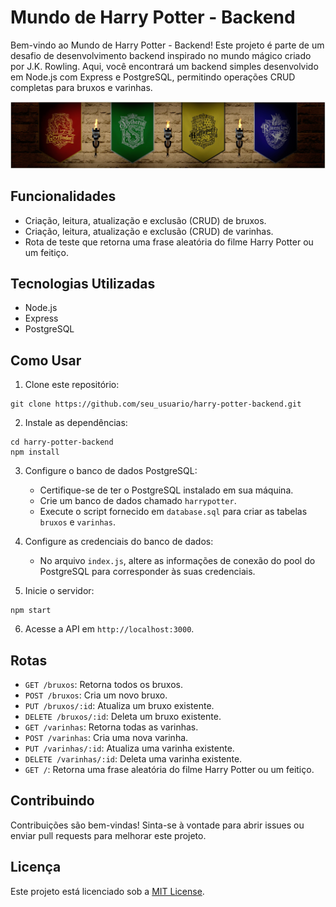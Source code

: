 # Mundo de Harry Potter - Backend

Bem-vindo ao Mundo de Harry Potter - Backend! Este projeto é parte de um desafio de desenvolvimento backend inspirado no mundo mágico criado por J.K. Rowling. Aqui, você encontrará um backend simples desenvolvido em Node.js com Express e PostgreSQL, permitindo operações CRUD completas para bruxos e varinhas.

![alt text](images/image-1.png)

## Funcionalidades

- Criação, leitura, atualização e exclusão (CRUD) de bruxos.
- Criação, leitura, atualização e exclusão (CRUD) de varinhas.
- Rota de teste que retorna uma frase aleatória do filme Harry Potter ou um feitiço.

## Tecnologias Utilizadas

- Node.js
- Express
- PostgreSQL

## Como Usar

1. Clone este repositório:

```
git clone https://github.com/seu_usuario/harry-potter-backend.git
```

2. Instale as dependências:

```
cd harry-potter-backend
npm install
```

3. Configure o banco de dados PostgreSQL:

   - Certifique-se de ter o PostgreSQL instalado em sua máquina.
   - Crie um banco de dados chamado `harrypotter`.
   - Execute o script fornecido em `database.sql` para criar as tabelas `bruxos` e `varinhas`.

4. Configure as credenciais do banco de dados:

   - No arquivo `index.js`, altere as informações de conexão do pool do PostgreSQL para corresponder às suas credenciais.

5. Inicie o servidor:

```
npm start
```

6. Acesse a API em `http://localhost:3000`.

## Rotas

- `GET /bruxos`: Retorna todos os bruxos.
- `POST /bruxos`: Cria um novo bruxo.
- `PUT /bruxos/:id`: Atualiza um bruxo existente.
- `DELETE /bruxos/:id`: Deleta um bruxo existente.
- `GET /varinhas`: Retorna todas as varinhas.
- `POST /varinhas`: Cria uma nova varinha.
- `PUT /varinhas/:id`: Atualiza uma varinha existente.
- `DELETE /varinhas/:id`: Deleta uma varinha existente.
- `GET /`: Retorna uma frase aleatória do filme Harry Potter ou um feitiço.

## Contribuindo

Contribuições são bem-vindas! Sinta-se à vontade para abrir issues ou enviar pull requests para melhorar este projeto.

## Licença

Este projeto está licenciado sob a [MIT License](LICENSE).
